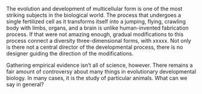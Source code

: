 
The evolution and development of multicellular form is one of the most striking subjects in the biological world. The process that undergoes a single fertilized cell as it transforms itself into a jumping, flying, crawling body with limbs, organs, and a brain is unlike human-invented fabrication process. If that were not amazing enough, gradual modifications to this process connect a diversity three-dimensional forms, with xxxxx. Not only is there not a central director of the developmental process, there is no designer guiding the direction of the modifications.

Gathering empirical evidence isn’t all of science, however. There remains a fair amount of controversy about many things in evolutionary developmental biology. In many cases, it is the study of particular animals. What can we say in general?
